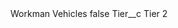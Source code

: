 <?xml version="1.0" encoding="UTF-8"?>
<CustomMetadata xmlns="http://soap.sforce.com/2006/04/metadata" xmlns:xsi="http://www.w3.org/2001/XMLSchema-instance" xmlns:xsd="http://www.w3.org/2001/XMLSchema">
    <label>Workman Vehicles</label>
    <protected>false</protected>
    <values>
        <field>Tier__c</field>
        <value xsi:type="xsd:string">Tier 2</value>
    </values>
</CustomMetadata>

